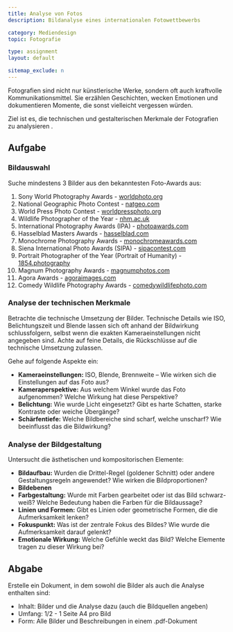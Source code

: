 ```yaml
---
title: Analyse von Fotos
description: Bildanalyse eines internationalen Fotowettbewerbs

category: Mediendesign
topic: Fotografie

type: assignment
layout: default

sitemap_exclude: n
---
```


Fotografien sind nicht nur künstlerische Werke, sondern oft auch kraftvolle Kommunikationsmittel. Sie erzählen Geschichten, wecken Emotionen und dokumentieren Momente, die sonst vielleicht vergessen würden. 

Ziel ist es, die technischen und gestalterischen Merkmale der Fotografien zu analysieren .

## Aufgabe


### Bildauswahl

Suche mindestens 3 Bilder aus den bekanntesten Foto-Awards aus:

1. Sony World Photography Awards - [worldphoto.org](https://www.worldphoto.org/sony-world-photography-awards)
2. National Geographic Photo Contest - [natgeo.com](https://www.nationalgeographic.com/)
3. World Press Photo Contest - [worldpressphoto.org](https://www.worldpressphoto.org/)
4. Wildlife Photographer of the Year - [nhm.ac.uk](https://www.nhm.ac.uk/wpy)
5. International Photography Awards (IPA) - [photoawards.com](https://www.photoawards.com/)
6. Hasselblad Masters Awards - [hasselblad.com](https://www.hasselblad.com/masters/)
7. Monochrome Photography Awards - [monochromeawards.com](https://www.monochromeawards.com/)
8. Siena International Photo Awards (SIPA) - [sipacontest.com](https://www.sipacontest.com/)
9. Portrait Photographer of the Year (Portrait of Humanity) - [1854.photography](https://www.1854.photography/)
10. Magnum Photography Awards - [magnumphotos.com](https://www.magnumphotos.com/)
11. Agora Awards - [agoraimages.com](https://www.agoraimages.com/)
12. Comedy Wildlife Photography Awards - [comedywildlifephoto.com](https://www.comedywildlifephoto.com/)


### Analyse der technischen Merkmale

Betrachte die technische Umsetzung der Bilder. Technische Details wie ISO, Belichtungszeit und Blende lassen sich oft anhand der Bildwirkung schlussfolgern, selbst wenn die exakten Kameraeinstellungen nicht angegeben sind. Achte auf feine Details, die Rückschlüsse auf die technische Umsetzung zulassen.

Gehe auf folgende Aspekte ein:

- **Kameraeinstellungen:** ISO, Blende, Brennweite – Wie wirken sich die Einstellungen auf das Foto aus?
- **Kameraperspektive:** Aus welchem Winkel wurde das Foto aufgenommen? Welche Wirkung hat diese Perspektive?
- **Belichtung:** Wie wurde Licht eingesetzt? Gibt es harte Schatten, starke Kontraste oder weiche Übergänge?
- **Schärfentiefe:** Welche Bildbereiche sind scharf, welche unscharf? Wie beeinflusst das die Bildwirkung?



### Analyse der Bildgestaltung

Untersucht die ästhetischen und kompositorischen Elemente:

- **Bildaufbau:** Wurden die Drittel-Regel (goldener Schnitt) oder andere Gestaltungsregeln angewendet? Wie wirken die Bildproportionen?
- **Bildebenen**
- **Farbgestaltung:** Wurde mit Farben gearbeitet oder ist das Bild schwarz-weiß? Welche Bedeutung haben die Farben für die Bildaussage?
- **Linien und Formen:** Gibt es Linien oder geometrische Formen, die die Aufmerksamkeit lenken?
- **Fokuspunkt:** Was ist der zentrale Fokus des Bildes? Wie wurde die Aufmerksamkeit darauf gelenkt?
- **Emotionale Wirkung:** Welche Gefühle weckt das Bild? Welche Elemente tragen zu dieser Wirkung bei?

## Abgabe

Erstelle ein Dokument, in dem sowohl die Bilder als auch die Analyse enthalten sind:

- Inhalt: Bilder und die Analyse dazu (auch die Bildquellen angeben)
- Umfang: 1/2 - 1 Seite A4 pro Bild
- Form: Alle Bilder und Beschreibungen in einem .pdf-Dokument

